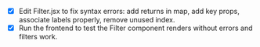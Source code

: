 - [x] Edit Filter.jsx to fix syntax errors: add returns in map, add key props, associate labels properly, remove unused index.
- [x] Run the frontend to test the Filter component renders without errors and filters work.
